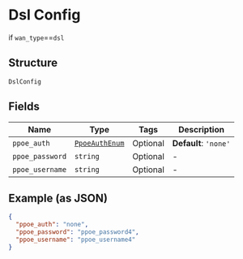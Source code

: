 
# Dsl Config

if `wan_type`==`dsl`

## Structure

`DslConfig`

## Fields

| Name | Type | Tags | Description |
|  --- | --- | --- | --- |
| `ppoe_auth` | [`PpoeAuthEnum`](../../doc/models/ppoe-auth-enum.md) | Optional | **Default**: `'none'` |
| `ppoe_password` | `string` | Optional | - |
| `ppoe_username` | `string` | Optional | - |

## Example (as JSON)

```json
{
  "ppoe_auth": "none",
  "ppoe_password": "ppoe_password4",
  "ppoe_username": "ppoe_username4"
}
```

